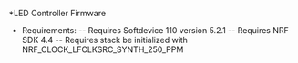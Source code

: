 *LED Controller Firmware
- Requirements:
-- Requires Softdevice 110 version 5.2.1
-- Requires NRF SDK 4.4
-- Requires stack be initialized with NRF_CLOCK_LFCLKSRC_SYNTH_250_PPM
